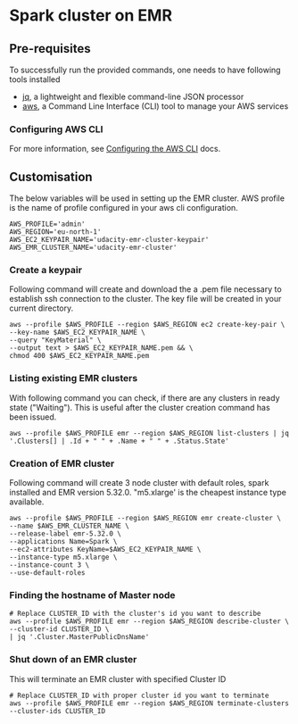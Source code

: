 # Spark cluster on EMR

## Pre-requisites
To successfully run the provided commands, one needs to have following tools installed
- [jq](https://stedolan.github.io/jq/), a lightweight and flexible command-line JSON processor
- [aws](https://aws.amazon.com/cli/), a Command Line Interface (CLI) tool to manage your AWS services

### Configuring AWS CLI
For more information, see [Configuring the AWS CLI](https://docs.aws.amazon.com/cli/latest/userguide/cli-chap-configure.html) docs.

## Customisation
The below variables will be used in setting up the EMR cluster. AWS profile is the name of profile configured in your aws cli configuration.

```shell
AWS_PROFILE='admin'
AWS_REGION='eu-north-1'
AWS_EC2_KEYPAIR_NAME='udacity-emr-cluster-keypair'
AWS_EMR_CLUSTER_NAME='udacity-emr-cluster'
```

### Create a keypair
Following command will create and download the a .pem file necessary to establish ssh connection to the cluster.
The key file will be created in your current directory.
```shell
aws --profile $AWS_PROFILE --region $AWS_REGION ec2 create-key-pair \
--key-name $AWS_EC2_KEYPAIR_NAME \
--query "KeyMaterial" \
--output text > $AWS_EC2_KEYPAIR_NAME.pem && \
chmod 400 $AWS_EC2_KEYPAIR_NAME.pem
```

### Listing existing EMR clusters
With following command you can check, if there are any clusters in ready state ("Waiting").
This is useful after the cluster creation command has been issued.
```shell
aws --profile $AWS_PROFILE emr --region $AWS_REGION list-clusters | jq '.Clusters[] | .Id + " " + .Name + " " + .Status.State'
```

### Creation of EMR cluster
Following command will create 3 node cluster with default roles, spark installed and EMR version 5.32.0.
"m5.xlarge' is the cheapest instance type available.
```shell
aws --profile $AWS_PROFILE --region $AWS_REGION emr create-cluster \
--name $AWS_EMR_CLUSTER_NAME \
--release-label emr-5.32.0 \
--applications Name=Spark \
--ec2-attributes KeyName=$AWS_EC2_KEYPAIR_NAME \
--instance-type m5.xlarge \
--instance-count 3 \
--use-default-roles
```

### Finding the hostname of Master node
```shell
# Replace CLUSTER_ID with the cluster's id you want to describe
aws --profile $AWS_PROFILE emr --region $AWS_REGION describe-cluster \
--cluster-id CLUSTER_ID \
| jq '.Cluster.MasterPublicDnsName'
```

### Shut down of an EMR cluster
This will terminate an EMR cluster with specified Cluster ID
```shell
# Replace CLUSTER_ID with proper cluster id you want to terminate
aws --profile $AWS_PROFILE emr --region $AWS_REGION terminate-clusters --cluster-ids CLUSTER_ID
```
